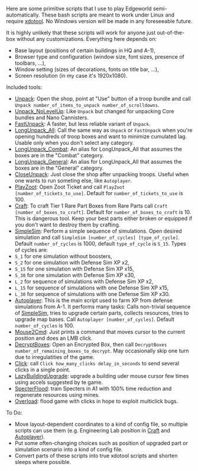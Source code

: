 Here are some primitive scripts that I use to play Edgeworld semi-automatically. These bash scripts are meant to work under Linux and require [xdotool](http://www.semicomplete.com/projects/xdotool/xdotool.xhtml). No Windows version will be made in any foreseeable future.

It is highly unlikely that these scripts will work for anyone just out-of-the-box without any customizations. Everything here depends on:
* Base layout (positions of certain buildings in HQ and A-1),
* Browser type and configuration (window size, font sizes, presence of toolbars, ...),
* Window setting (sizes of decorations, fonts on title bar, ...),
* Screen resolution (in my case it's 1920x1080).

Included tools:
* [Unpack](./Unpack): Open the shop, point at "Use" button of a troop bundle and call `Unpack number_of_items_to_unpack number_of_scrolldowns`.
* [Unpack_NoLevelUp](./Unpack_NoLevelUp): Like `Unpack` but changed for unpacking Core bundles and Nano Cannisters.
* [FastUnpack](./FastUnpack): A faster, but less reliable variant of `Unpack`.
* [LongUnpack_All](./LongUnpack_All): Call the same way as `Unpack` or `FastUnpack` when you're opening hundreds of troop boxes and want to minimize cumulated lag. Usable only when you don't select any category.
* [LongUnpack_Combat](./LongUnpack_Combat): An alias for LongUnpack_All that assumes the boxes are in the "Combat" category.
* [LongUnpack_General](./LongUnpack_General): An alias for LongUnpack_All that assumes the boxes are in the "General" category.
* [CloseUnpack](./CloseUnpack): Just close the shop after unpacking troops. Useful when one wants to run someting else, like `Autoplayer`.
* [PlayZoot](./PlayZoot): Open Zoot Ticket and call `PlayZoot [number_of_tickets_to_use]`. Default for `number_of_tickets_to_use` is 100.
* [Craft](./Craft): To craft Tier 1 Rare Part Boxes from Rare Parts call `Craft [number_of_boxes_to_craft]`. Default for `number_of_boxes_to_craft` is 10. This is dangerous tool. Keep your best parts either broken or equipped if you don't want to destroy them by crafting.
* [SimpleSim](./SimpleSim): Perform a simple sequence of simulations. Open desired simulation and call `SimpleSim [number_of_cycles] [type_of_cycle]`. Default `number_of_cycles` is 1000, default `type_of_cycle` is `S_15`. Types of cycles are:
 * `S_1` for one simulation without boosters,
 * `S_2` for one simulation with Defense Sim XP x2,
 * `S_15` for one simulation with Defense Sim XP x15,
 * `S_30` for one simulation with Defense Sim XP x30,
 * `L_2` for sequence of simulations with Defense Sim XP x2,
 * `L_15` for sequence of simulations with one Defense Sim XP x15,
 * `L_30` for sequence of simulations with one Defense Sim XP x30.
* [Autoplayer](./Autoplayer): This is the main script used to farm XP from defense simulations from A-1. It performs many tasks: Calls non-trivial sequence of [SimpleSim](./SimpleSim), tries to upgrade certain parts, collects resources, tries to upgrade map bases. Call `Autoplayer [number_of_cycles]`. Default `number_of_cycles` is 100.
* [Mouse2Cmd](./Mouse2Cmd): Just prints a command that moves cursor to the current position and does an LMB click.
* [DecryptBoxes](./DecryptBoxes): Open an Encrypted Box, then call `DecryptBoxes number_of_remaining_boxes_to_decrypt`. May occasionally skip one turn due to irregulatities of the game.
* [Click](./Click): call `Click how_many_clicks delay_in_seconds` to send several clicks in a single point.
* [LazyBuildingUpgrade](./LazyBuildingUpgrade): upgrade a building uder mouse cursor few times using accels suggested by te game.
* [SpecterFlood](./SpecterFlood): train Specters in A1 with 100% time reduction and regenerate resources using mines.
* [Overload](./Overload): flood game with clicks in hope to exploit multiclick bugs.

To Do:
* Move layout-dependent coordinates to a kind of config file, so multiple scripts can use them (e.g. Engineering Lab position in [Craft](./Craft) and [Autoplayer](./Autoplayer)).
* Put some often-changing choices such as position of upgraded part or simulation scenario into a kind of config file.
* Convert parts of these scripts into true xdotool scripts and shorten sleeps where possible.

